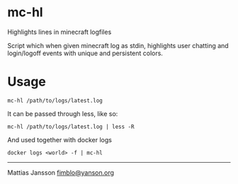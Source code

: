 # mc-hl
Highlights lines in minecraft logfiles

Script which when given minecraft log as stdin, highlights user
chatting and login/logoff events with unique and persistent colors.


Usage
==

	mc-hl /path/to/logs/latest.log

It can be passed through less, like so:

	mc-hl /path/to/logs/latest.log | less -R

And used together with docker logs

	docker logs <world> -f | mc-hl

--------------------------------------------------
Mattias Jansson <fimblo@yanson.org>


